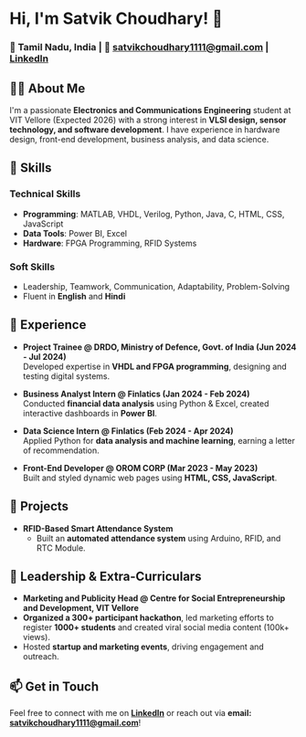 # Hi, I'm Satvik Choudhary! 👋

### 📍 Tamil Nadu, India | 📧 satvikchoudhary1111@gmail.com | [LinkedIn](https://www.linkedin.com/in/satvik-choudhary-2a2a51255/)

## 👨‍💻 About Me
I'm a passionate **Electronics and Communications Engineering** student at VIT Vellore (Expected 2026) with a strong interest in **VLSI design, sensor technology, and software development**. I have experience in hardware design, front-end development, business analysis, and data science.

## 🚀 Skills
### **Technical Skills**
- **Programming**: MATLAB, VHDL, Verilog, Python, Java, C, HTML, CSS, JavaScript
- **Data Tools**: Power BI, Excel
- **Hardware**: FPGA Programming, RFID Systems

### **Soft Skills**
- Leadership, Teamwork, Communication, Adaptability, Problem-Solving
- Fluent in **English** and **Hindi**

## 💼 Experience
- **Project Trainee @ DRDO, Ministry of Defence, Govt. of India (Jun 2024 - Jul 2024)**  
  Developed expertise in **VHDL and FPGA programming**, designing and testing digital systems.

- **Business Analyst Intern @ Finlatics (Jan 2024 - Feb 2024)**  
  Conducted **financial data analysis** using Python & Excel, created interactive dashboards in **Power BI**.

- **Data Science Intern @ Finlatics (Feb 2024 - Apr 2024)**  
  Applied Python for **data analysis and machine learning**, earning a letter of recommendation.

- **Front-End Developer @ OROM CORP (Mar 2023 - May 2023)**  
  Built and styled dynamic web pages using **HTML, CSS, JavaScript**.

## 🔬 Projects
- **RFID-Based Smart Attendance System**
  - Built an **automated attendance system** using Arduino, RFID, and RTC Module.

## 🎯 Leadership & Extra-Curriculars
- **Marketing and Publicity Head @ Centre for Social Entrepreneurship and Development, VIT Vellore**
- **Organized a 300+ participant hackathon**, led marketing efforts to register **1000+ students** and created viral social media content (100k+ views).
- Hosted **startup and marketing events**, driving engagement and outreach.

## 📫 Get in Touch
Feel free to connect with me on **[LinkedIn](https://www.linkedin.com/in/satvik-choudhary-2a2a51255/)** or reach out via **email: satvikchoudhary1111@gmail.com**!
